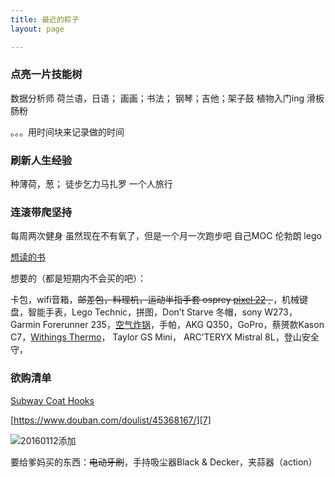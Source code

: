 ```yaml
---
title: 最近的粽子
layout: page

---
```


### 点亮一片技能树
数据分析师
荷兰语，日语；
画画；书法；
钢琴；吉他；架子鼓
植物入门ing
滑板
肠粉

。。。用时间块来记录做的时间


### 刷新人生经验
种薄荷，葱；
徒步乞力马扎罗
一个人旅行

### 连滚带爬坚持
每周两次健身
虽然现在不有氧了，但是一个月一次跑步吧
自己MOC 伦勃朗 lego

[想读的书][1]

想要的（都是短期内不会买的吧）：

卡包，wifi音箱，<del>邮差包，料理机，运动半指手套 osprey [pixel 22][2] [ ][3] </del>，机械键盘，智能手表，Lego Technic，拼图，Don’t Starve 冬帽，sony W273，Garmin Forerunner 235，[空气炸锅][4]，手帕，AKG Q350，GoPro，蔡赟款Kason C7，[Withings Thermo][5]， Taylor GS Mini， ARC’TERYX Mistral 8L，登山安全守，

### 欲购清单
[Subway Coat Hooks][6]






[https://www.douban.com/doulist/45368167/][7]

![20160112添加][image-1] 
<!-- 20060112 -->


要给爹妈买的东西：<del>电动牙刷</del>，手持吸尘器Black & Decker，夹蒜器（action）




[1]:	https://book.douban.com/mine?status=wish
[2]:	http://post.smzdm.com/p/467253/
[3]:	http://www.ospreypacks.com.cn/product/959
[4]:	http://www.amazon.com/Avalon-Bay-AB-Airfryer100B-Airfryer-Black/dp/B00NU68QWA "https://www.douban.com/people/piepiecharlene/status/1734066153/"
[5]:	http://www.smartlifein.com/medical/201607/13813.html#0-tsina-1-99215-397232819ff9a47a7b7e80a40613cfe1
[6]:	http://www.umbra.com/cad/subway-multi-hook
[7]:	https://www.douban.com/doulist/45368167/

[image-1]:	http://7xo4c2.com1.z0.glb.clouddn.com/dontstarve.JPG